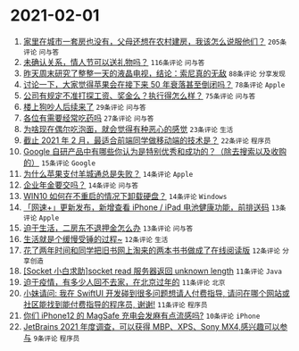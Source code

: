 # 2021-02-01

1. [家里在城市一套房也没有，父母还想在农村建房，我该怎么说服他们？](https://www.v2ex.com/t/750131) `205条评论` `问与答`
1. [未确认关系，情人节可以送礼物吗？](https://www.v2ex.com/t/750141) `116条评论` `问与答`
1. [昨天周末研究了整整一天的液晶电视，结论：索尼真的无敌](https://www.v2ex.com/t/750191) `88条评论` `分享发现`
1. [讨论一下，大家觉得苹果会在接下来 50 年衰落甚至倒闭吗？](https://www.v2ex.com/t/750160) `78条评论` `Apple`
1. [公司有规定不准打探工资、奖金么？执行得怎么样？](https://www.v2ex.com/t/750130) `75条评论` `问与答`
1. [楼上狗吵人后续来了](https://www.v2ex.com/t/750224) `29条评论` `问与答`
1. [各位有需要经常吃药吗](https://www.v2ex.com/t/750139) `27条评论` `问与答`
1. [为啥现在偶尔吃泡面，就会觉得有种恶心的感觉](https://www.v2ex.com/t/750230) `23条评论` `生活`
1. [截止 2021 年 2 月，最适合前端同学做移动端的技术是？](https://www.v2ex.com/t/750140) `22条评论` `程序员`
1. [Google 自研产品中有哪些你认为是特别优秀和成功的？（除去搜索以及收购的）](https://www.v2ex.com/t/750251) `15条评论` `Google`
1. [为什么苹果支付羊城通总是失败？](https://www.v2ex.com/t/750244) `14条评论` `Apple`
1. [企业年金要交吗？](https://www.v2ex.com/t/750136) `14条评论` `问与答`
1. [WIN10 如何在不重启的情况下卸载硬盘？](https://www.v2ex.com/t/750121) `14条评论` `Windows`
1. [「网速+」更新发布，新增查看 iPhone / iPad 电池健康功能，前排送码](https://www.v2ex.com/t/750233) `13条评论` `Apple`
1. [迫于生活，二房东不退押金怎么办](https://www.v2ex.com/t/750135) `13条评论` `问与答`
1. [生活就是个缓慢受锤的过程~](https://www.v2ex.com/t/750290) `12条评论` `生活`
1. [花了两年时间和同学把旧书网上淘来的两本书书做成了在线阅读版](https://www.v2ex.com/t/750275) `12条评论` `分享创造`
1. [[Socket 小白求助]socket read 服务器返回 unknown length](https://www.v2ex.com/t/750149) `11条评论` `Java`
1. [迫于疫情，有多少人回不去家，在北京过年的](https://www.v2ex.com/t/750138) `11条评论` `北京`
1. [小妹请问: 我在 SwiftUI 开发碰到很多问题想请人付费指导, 请问在哪个网站或社区能找到能付费指导的程序员, 谢谢!](https://www.v2ex.com/t/750134) `11条评论` `程序员`
1. [你们 iPhone12 的 MagSafe 充电会发麻有点流感吗?](https://www.v2ex.com/t/750122) `10条评论` `iPhone`
1. [JetBrains 2021 年度调查，可以获得 MBP、XPS、Sony MX4,感兴趣可以参与](https://www.v2ex.com/t/750234) `9条评论` `程序员`
